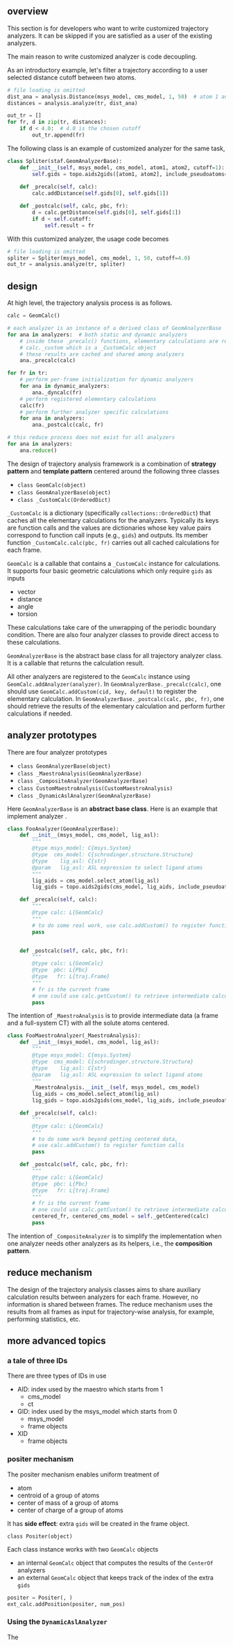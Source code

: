 
## overview

This section is for developers who want to write customized trajectory analyzers.
It can be skipped if you are satisfied as a user of the existing analyzers.

The main reason to write customized analyzer is code decoupling.

As an introductory example, let's filter a trajectory according to a user
selected distance cutoff between two atoms.


```python
# file loading is omitted 
dist_ana = analysis.Distance(msys_model, cms_model, 1, 50)  # atom 1 and 50 are chosen
distances = analysis.analyze(tr, dist_ana)

out_tr = []
for fr, d in zip(tr, distances):
    if d < 4.0:  # 4.0 is the chosen cutoff
        out_tr.append(fr)
```

The following class is an example of customized analyzer for the same task,

```python
class Spliter(staf.GeomAnalyzerBase):
    def __init__(self, msys_model, cms_model, atom1, atom2, cutoff=1):
        self.gids = topo.aids2gids([atom1, atom2], include_pseudoatoms=False)
    
    def _precalc(self, calc):
        calc.addDistance(self.gids[0], self.gids[1])

    def _postcalc(self, calc, pbc, fr):
        d = calc.getDistance(self.gids[0], self.gids[1])
        if d < self.cutoff:
            self.result = fr
```

With this customized analyzer, the usage code becomes

```python
# file loading is omitted 
spliter = Spliter(msys_model, cms_model, 1, 50, cutoff=4.0)
out_tr = analysis.analyze(tr, spliter)
```

## design

At high level, the trajectory analysis process is as follows.

``` python
calc = GeomCalc()

# each analyzer is an instance of a derived class of GeomAnalyzerBase
for ana in analyzers:  # both static and dynamic analyzers
    # inside these _precalc() functions, elementary calculations are registered to
    # calc._custom which is a _CustomCalc object
    # these results are cached and shared among analyzers
    ana._precalc(calc)

for fr in tr:
    # perform per-frame initialization for dynamic analyzers
    for ana in dynamic_analyzers:
        ana._dyncalc(fr)
    # perform registered elementary calculations
    calc(fr)
    # perform further analyzer specific calculations
    for ana in analyzers:
        ana._postcalc(calc, fr)

# this reduce process does not exist for all analyzers
for ana in analyzers:
    ana.reduce()
```


The design of trajectory analysis framework is a combination of **strategy pattern** and **template pattern** centered around the following three classes

* `class GeomCalc(object)`
* `class GeomAnalyzerBase(object)`
* `class _CustomCalc(OrderedDict)`

`_CustomCalc` is a dictionary (specifically `collections::OrderedDict`) that caches all the elementary calculations for the analyzers.
Typically its keys are function calls and the values are dictionaries whose key value pairs correspond to function call inputs (e.g., `gids`) and outputs.
Its member function `_CustomCalc.calc(pbc, fr)` carries out all cached calculations for each frame.

`GeomCalc` is a callable that contains a `_CustomCalc` instance for calculations.
It supports four basic geometric calculations which only require `gids` as inputs

* vector
* distance
* angle
* torsion

These calculations take care of the unwrapping of the periodic boundary condition.
There are also four analyzer classes to provide direct access to these calculations.


`GeomAnalyzerBase` is the abstract base class for all trajectory analyzer class.
It is a callable that returns the calculation result.

All other analyzers are registered to the `GeomCalc` instance using `GeomCalc.addAnalyzer(analyzer)`.
In `GeomAnalyzerBase._precalc(calc)`, one should use `GeomCalc.addCustom(cid, key, default)` to register the elementary calculation.
In `GeomAnalyzerBase._postcalc(calc, pbc, fr)`, one should retrieve the results of the elementary calculation and perform further calculations if needed.

## analyzer prototypes

There are four analyzer prototypes

* `class GeomAnalyzerBase(object)`
* `class _MaestroAnalysis(GeomAnalyzerBase)`
* `class _CompositeAnalyzer(GeomAnalyzerBase)`
* `class CustomMaestroAnalysis(CustomMaestroAnalysis)`
* `class _DynamicAslAnalyzer(GeomAnalyzerBase)`

Here `GeomAnalyzerBase` is an **abstract base class**. Here is an example that
implement analyzer .

```python
class FooAnalyzer(GeomAnalyzerBase):
    def __init__(msys_model, cms_model, lig_asl):
        """
        @type msys_model: C{msys.System}
        @type  cms_model: C{schrodinger.structure.Structure}
        @type    lig_asl: C{str}
        @param   lig_asl: ASL expression to select ligand atoms
        """
        lig_aids = cms_model.select_atom(lig_asl)
        lig_gids = topo.aids2gids(cms_model, lig_aids, include_pseudoatoms=False)

    def _precalc(self, calc):
        """
        @type calc: L{GeomCalc}
        """
        # to do some real work, use calc.addCustom() to register function calls
        pass


    def _postcalc(self, calc, pbc, fr):
        """
        @type calc: L{GeomCalc}
        @type  pbc: L{Pbc}
        @type   fr: L{traj.Frame}
        """
        # fr is the current frame 
        # one could use calc.getCustom() to retrieve intermediate calculation results
        pass
```


The intention of `_MaestroAnalysis` is to provide intermediate data (a frame and a full-system CT) with all the solute atoms centered.

```python
class FooMaestroAnalyzer(_MaestroAnalysis):
    def __init__(msys_model, cms_model, lig_asl):
        """
        @type msys_model: C{msys.System}
        @type  cms_model: C{schrodinger.structure.Structure}
        @type    lig_asl: C{str}
        @param   lig_asl: ASL expression to select ligand atoms
        """
        _MaestroAnalysis.__init__(self, msys_model, cms_model)
        lig_aids = cms_model.select_atom(lig_asl)
        lig_gids = topo.aids2gids(cms_model, lig_aids, include_pseudoatoms=False)

    def _precalc(self, calc):
        """
        @type calc: L{GeomCalc}
        """
        # to do some work beyond getting centered data,
        # use calc.addCustom() to register function calls
        pass

    def _postcalc(self, calc, pbc, fr):
        """
        @type calc: L{GeomCalc}
        @type  pbc: L{Pbc}
        @type   fr: L{traj.Frame}
        """
        # fr is the current frame 
        # one could use calc.getCustom() to retrieve intermediate calculation results
        centered_fr, centered_cms_model = self._getCentered(calc)
        pass
```

The intention of `_CompositeAnalyzer` is to simplify the implementation when one analyzer needs other analyzers as its helpers, i.e., the **composition pattern**.

## reduce mechanism

The design of the trajectory analysis classes aims to share auxiliary
calculation results between analyzers for each frame. 
However, no information is shared between frames.
The reduce mechanism uses the results from all frames as input for trajectory-wise
analysis, for example, performing statistics, etc.


## more advanced topics

### a tale of three IDs

There are three types of IDs in use

* AID: index used by the maestro which starts from 1
    * cms_model
    * ct
* GID: index used by the msys_model which starts from 0
    * msys_model
    * frame objects
* XID
    * frame objects

### positer mechanism

The positer mechanism enables uniform treatment of 

* atom
* centroid of a group of atoms
* center of mass of a group of atoms
* center of charge of a group of atoms

It has **side effect**: extra `gids` will be created in the frame object.

`class Positer(object)`

Each class instance works with two  `GeomCalc` objects

* an internal `GeomCalc` object that computes the results of the `CenterOf` analyzers
* an external `GeomCalc` object that keeps track of the index of the extra `gids`


``` python
positer = Positer(, )
ext_calc.addPosition(positer, num_pos)

```

### Using the `DynamicAslAnalyzer`

The 

